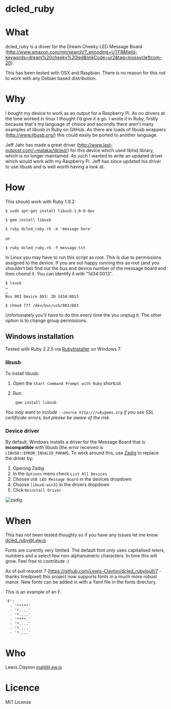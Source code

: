 dcled_ruby
==========

What
==========
dcled_ruby is a driver for the Dream Cheeky LED Message Board (http://www.amazon.com/mn/search/?_encoding=UTF8&field-keywords=dream%20cheeky%20led&linkCode=ur2&tag=mossycleftcom-20).

This has been tested with OSX and Raspbian. There is no reason for this not to work with any Debian based distribution.

Why
==========
I bought my device to work as an output for a Raspberry Pi. As no drivers at the time worked in linux I thought I'd give it a go. I wrote it in Ruby, firstly because that's my language of choice and secondly there aren't many examples of libusb in Ruby on GitHub. As there are loads of libusb wrappers (http://www.libusb.org/) this could easily be ported to another language.

Jeff Jahr has made a great driver (http://www.last-outpost.com/~malakai/dcled/) for this device which used libhid library, which is no longer maintained. As such I wanted to write an updated driver which would work with my Raspberry Pi. Jeff has since updated his driver to use libusb and is well worth having a look at.


How
==========
This should work with Ruby 1.9.2:

	$ sudo apt-get install libusb-1.0-0-dev

	$ gem install libusb

	$ ruby dcled_ruby.rb -m 'message here'

or

	$ ruby dcled_ruby.rb -f message.txt

In Linux you may have to run this script as root. This is due to permissions assigned to the device. If you are not happy running this as root (and you shouldn't be) find out the bus and device number of the message board and then chomd it. You can identify it with "1d34:0013".

	$ lsusb
	…
	…
	Bus 003 Device 003: ID 1d34:0013

	$ chmod 777 /dev/bus/usb/003/003

Unfortunately you'll have to do this every time the you unplug it. The other option is to change group permissions.

## Windows installation

Tested with Ruby 2.2.5 via [RubyInstaller](http://rubyinstaller.org/) on Windows 7.

### libusb

To install libusb:

1. Open the `Start Command Prompt with Ruby` shortcut
2. Run:

        gem install libusb

  _You may want to include `--source http://rubygems.org` if you see SSL certificate errors, but please be aware of the risk._

### Device driver

By default, Windows installs a driver for the Message Board that is **incompatible** with libusb (the error received is `LIBUSB::ERROR_INVALID_PARAM`). To work around this, use [Zadig](http://zadig.akeo.ie/) to replace the driver by:

1. Opening Zadig
2. In the `Options` menu check `List All Devices`
3. Choose `USB LED Message Board` in the devices dropdown
4. Choose `libusb-win32` in the drivers dropdown
5. Click `Reinstall Driver`

![zadig](https://cloud.githubusercontent.com/assets/544541/20583378/4b311d74-b1b7-11e6-9de5-4a354118ccd4.PNG)

When
==========
This has not been tested thoughly so if you have any issues let me know dcled_ruby@l.ew.is

Fonts are curently very limited. The default font only uses capitalised leters, numbers and a select few non-alphanumeric characters. In time this will grow. Feel free to contribute :) 

As of pull request 7 (https://github.com/Lewis-Clayton/dcled_ruby/pull/7 - thanks tiredpixel) this project now supports fonts in a much more robust manor. New fonts can be added in with a Yaml file in the fonts directory.

This is an example of an F.

	'F':
	  - '*****'
	  - '*....'
	  - '*....'
	  - '****.'
	  - '*....'
	  - '*....'
	  - '*....'


Who
==========

Lewis Clayton mail@l.ew.is

Licence
==========

MIT License

